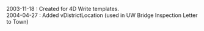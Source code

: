 2003-11-18 : Created for 4D Write templates.  2004-04-27 : Added vDistrictLocation (used in UW Bridge Inspection Letter to Town)